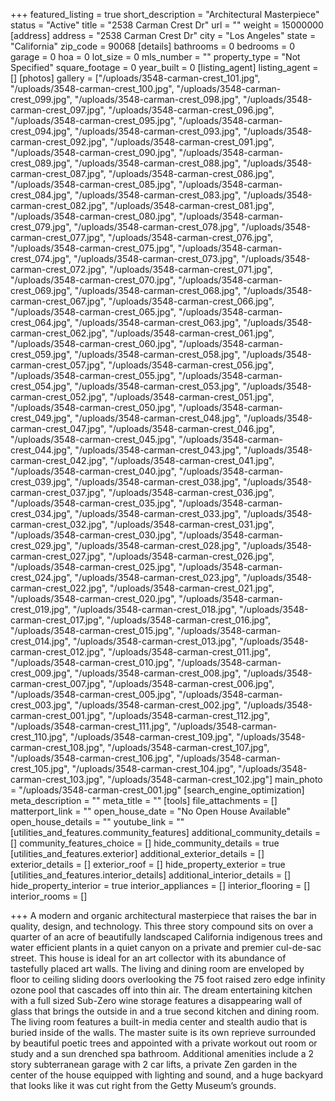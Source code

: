+++
featured_listing = true
short_description = "Architectural Masterpiece"
status = "Active"
title = "2538 Carman Crest Dr"
url = ""
weight = 15000000
[address]
address = "2538 Carman Crest Dr"
city = "Los Angeles"
state = "California"
zip_code = 90068
[details]
bathrooms = 0
bedrooms = 0
garage = 0
hoa = 0
lot_size = 0
mls_number = ""
property_type = "Not Specified"
square_footage = 0
year_built = 0
[listing_agent]
listing_agent = []
[photos]
gallery = ["/uploads/3548-carman-crest_101.jpg", "/uploads/3548-carman-crest_100.jpg", "/uploads/3548-carman-crest_099.jpg", "/uploads/3548-carman-crest_098.jpg", "/uploads/3548-carman-crest_097.jpg", "/uploads/3548-carman-crest_096.jpg", "/uploads/3548-carman-crest_095.jpg", "/uploads/3548-carman-crest_094.jpg", "/uploads/3548-carman-crest_093.jpg", "/uploads/3548-carman-crest_092.jpg", "/uploads/3548-carman-crest_091.jpg", "/uploads/3548-carman-crest_090.jpg", "/uploads/3548-carman-crest_089.jpg", "/uploads/3548-carman-crest_088.jpg", "/uploads/3548-carman-crest_087.jpg", "/uploads/3548-carman-crest_086.jpg", "/uploads/3548-carman-crest_085.jpg", "/uploads/3548-carman-crest_084.jpg", "/uploads/3548-carman-crest_083.jpg", "/uploads/3548-carman-crest_082.jpg", "/uploads/3548-carman-crest_081.jpg", "/uploads/3548-carman-crest_080.jpg", "/uploads/3548-carman-crest_079.jpg", "/uploads/3548-carman-crest_078.jpg", "/uploads/3548-carman-crest_077.jpg", "/uploads/3548-carman-crest_076.jpg", "/uploads/3548-carman-crest_075.jpg", "/uploads/3548-carman-crest_074.jpg", "/uploads/3548-carman-crest_073.jpg", "/uploads/3548-carman-crest_072.jpg", "/uploads/3548-carman-crest_071.jpg", "/uploads/3548-carman-crest_070.jpg", "/uploads/3548-carman-crest_069.jpg", "/uploads/3548-carman-crest_068.jpg", "/uploads/3548-carman-crest_067.jpg", "/uploads/3548-carman-crest_066.jpg", "/uploads/3548-carman-crest_065.jpg", "/uploads/3548-carman-crest_064.jpg", "/uploads/3548-carman-crest_063.jpg", "/uploads/3548-carman-crest_062.jpg", "/uploads/3548-carman-crest_061.jpg", "/uploads/3548-carman-crest_060.jpg", "/uploads/3548-carman-crest_059.jpg", "/uploads/3548-carman-crest_058.jpg", "/uploads/3548-carman-crest_057.jpg", "/uploads/3548-carman-crest_056.jpg", "/uploads/3548-carman-crest_055.jpg", "/uploads/3548-carman-crest_054.jpg", "/uploads/3548-carman-crest_053.jpg", "/uploads/3548-carman-crest_052.jpg", "/uploads/3548-carman-crest_051.jpg", "/uploads/3548-carman-crest_050.jpg", "/uploads/3548-carman-crest_049.jpg", "/uploads/3548-carman-crest_048.jpg", "/uploads/3548-carman-crest_047.jpg", "/uploads/3548-carman-crest_046.jpg", "/uploads/3548-carman-crest_045.jpg", "/uploads/3548-carman-crest_044.jpg", "/uploads/3548-carman-crest_043.jpg", "/uploads/3548-carman-crest_042.jpg", "/uploads/3548-carman-crest_041.jpg", "/uploads/3548-carman-crest_040.jpg", "/uploads/3548-carman-crest_039.jpg", "/uploads/3548-carman-crest_038.jpg", "/uploads/3548-carman-crest_037.jpg", "/uploads/3548-carman-crest_036.jpg", "/uploads/3548-carman-crest_035.jpg", "/uploads/3548-carman-crest_034.jpg", "/uploads/3548-carman-crest_033.jpg", "/uploads/3548-carman-crest_032.jpg", "/uploads/3548-carman-crest_031.jpg", "/uploads/3548-carman-crest_030.jpg", "/uploads/3548-carman-crest_029.jpg", "/uploads/3548-carman-crest_028.jpg", "/uploads/3548-carman-crest_027.jpg", "/uploads/3548-carman-crest_026.jpg", "/uploads/3548-carman-crest_025.jpg", "/uploads/3548-carman-crest_024.jpg", "/uploads/3548-carman-crest_023.jpg", "/uploads/3548-carman-crest_022.jpg", "/uploads/3548-carman-crest_021.jpg", "/uploads/3548-carman-crest_020.jpg", "/uploads/3548-carman-crest_019.jpg", "/uploads/3548-carman-crest_018.jpg", "/uploads/3548-carman-crest_017.jpg", "/uploads/3548-carman-crest_016.jpg", "/uploads/3548-carman-crest_015.jpg", "/uploads/3548-carman-crest_014.jpg", "/uploads/3548-carman-crest_013.jpg", "/uploads/3548-carman-crest_012.jpg", "/uploads/3548-carman-crest_011.jpg", "/uploads/3548-carman-crest_010.jpg", "/uploads/3548-carman-crest_009.jpg", "/uploads/3548-carman-crest_008.jpg", "/uploads/3548-carman-crest_007.jpg", "/uploads/3548-carman-crest_006.jpg", "/uploads/3548-carman-crest_005.jpg", "/uploads/3548-carman-crest_003.jpg", "/uploads/3548-carman-crest_002.jpg", "/uploads/3548-carman-crest_001.jpg", "/uploads/3548-carman-crest_112.jpg", "/uploads/3548-carman-crest_111.jpg", "/uploads/3548-carman-crest_110.jpg", "/uploads/3548-carman-crest_109.jpg", "/uploads/3548-carman-crest_108.jpg", "/uploads/3548-carman-crest_107.jpg", "/uploads/3548-carman-crest_106.jpg", "/uploads/3548-carman-crest_105.jpg", "/uploads/3548-carman-crest_104.jpg", "/uploads/3548-carman-crest_103.jpg", "/uploads/3548-carman-crest_102.jpg"]
main_photo = "/uploads/3548-carman-crest_001.jpg"
[search_engine_optimization]
meta_description = ""
meta_title = ""
[tools]
file_attachments = []
matterport_link = ""
open_house_date = "No Open House Available"
open_house_details = ""
youtube_link = ""
[utilities_and_features.community_features]
additional_community_details = []
community_features_choice = []
hide_community_details = true
[utilities_and_features.exterior]
additional_exterior_details = []
exterior_details = []
exterior_roof = []
hide_property_exterior = true
[utilities_and_features.interior_details]
additional_interior_details = []
hide_property_interior = true
interior_appliances = []
interior_flooring = []
interior_rooms = []

+++
A modern and organic architectural masterpiece that raises the bar in quality, design, and technology. This three story compound sits on over a quarter of an acre of beautifully landscaped California indigenous trees and water efficient plants in a quiet canyon on a private and premier cul-de-sac street. This house is ideal for an art collector with its abundance of tastefully placed art walls. The living and dining room are enveloped by floor to ceiling sliding doors overlooking the 75 foot raised zero edge infinity ozone pool that cascades off into thin air. The dream entertaining kitchen with a full sized Sub-Zero wine storage features a disappearing wall of glass that brings the outside in and a true second kitchen and dining room. The living room features a built-in media center and stealth audio that is buried inside of the walls. The master suite is its own reprieve surrounded by beautiful poetic trees and appointed with a private workout out room or study and a sun drenched spa bathroom. Additional amenities include a 2 story subterranean garage with 2 car lifts, a private Zen garden in the center of the house equipped with lighting and sound, and a huge backyard that looks like it was cut right from the Getty Museum’s grounds.
